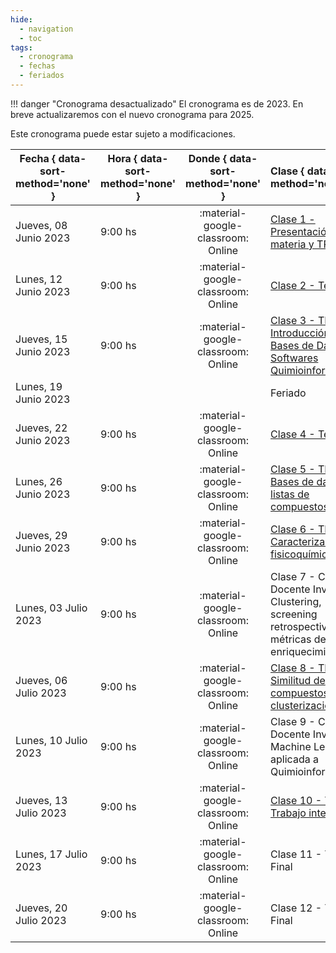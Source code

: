 ```yaml
---
hide: 
  - navigation
  - toc
tags:
  - cronograma
  - fechas
  - feriados
---
```


!!! danger "Cronograma desactualizado"
    El cronograma es de 2023. En breve actualizaremos con el nuevo cronograma para 2025.

Este cronograma puede estar sujeto a modificaciones.

| Fecha  { data-sort-method='none' }     | Hora  { data-sort-method='none' }   | Donde  { data-sort-method='none' }                                 | Clase  { data-sort-method='none' }      | Docente { data-sort-method='none' } | 
| ----------- | -------- | :-------------------------------------: | :-----------  | :------ |
| Jueves, 08 Junio 2023 | 9:00 hs |	:material-google-classroom: Online | [Clase 1 - Presentación de la materia y TP0](practicos/TP00/index.md) | F. Agüero/J. Glavina |
| Lunes, 12 Junio 2023 | 9:00 hs |	:material-google-classroom: Online | [Clase 2 - Teórica 1](teoricas/1-Teorica-Uno/index.md) | F. Agüero |
| Jueves, 15 Junio 2023 | 9:00 hs |	:material-google-classroom: Online | [Clase 3 - TP1. Introducción a Bases de Datos y Softwares Quimioinformáticos](practicos/TP01/index.md) | M. Didier Garnham |
| Lunes, 19 Junio 2023 |  |  | Feriado |  |
| Jueves, 22 Junio 2023 | 9:00 hs |	:material-google-classroom: Online | [Clase 4 - Teórica 2](teoricas/2-Teorica-Dos/index.md) | F. Agüero |
| Lunes, 26 Junio 2023 | 9:00 hs |	:material-google-classroom: Online | [Clase 5 - TP2. Bases de datos y listas de compuestos](practicos/TP02/index.md) | M. Didier Garnham |
| Jueves, 29 Junio 2023 | 9:00 hs |	:material-google-classroom: Online | [Clase 6 - TP3. Caracterización fisicoquímica](practicos/TP03/index.md) | M. Didier Garnham |
| Lunes, 03 Julio 2023 | 9:00 hs |	:material-google-classroom: Online | Clase 7 - Charla Docente Invitado: Clustering, screening retrospectivo y métricas de enriquecimiento | Alan Talevi |
| Jueves, 06 Julio 2023 | 9:00 hs |	:material-google-classroom: Online | [Clase 8 - TP4. Similitud de compuestos y clusterización](practicos/TP04/index.md) | M. Didier Garnham |
| Lunes, 10 Julio 2023 | 9:00 hs |	:material-google-classroom: Online | Clase 9 - Charla Docente Invitado: Machine Learning aplicada a Quimioinformática | Marina Villacampa |
| Jueves, 13 Julio 2023 | 9:00 hs |	:material-google-classroom: Online | [Clase 10 - TP5. Trabajo integrador](practicos/TP05/index.md) | M. Didier Garnham |
| Lunes, 17 Julio 2023 | 9:00 hs |	:material-google-classroom: Online | Clase 11 - Trabajo Final | F. Agüero |
| Jueves, 20 Julio 2023 | 9:00 hs |	:material-google-classroom: Online | Clase 12 - Trabajo Final | F. Agüero |